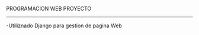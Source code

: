 PROGRAMACION WEB PROYECTO

**********************************************************

-Utiliznado Django para gestion de pagina Web
